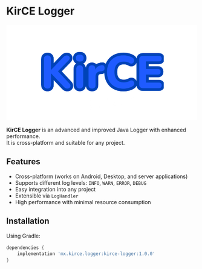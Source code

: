 # KirCE Logger

![Logo](images/logo.png)

**KirCE Logger** is an advanced and improved Java Logger with enhanced performance.  
It is cross-platform and suitable for any project.

## Features

- Cross-platform (works on Android, Desktop, and server applications)  
- Supports different log levels: `INFO`, `WARN`, `ERROR`, `DEBUG`  
- Easy integration into any project  
- Extensible via `LogHandler`  
- High performance with minimal resource consumption

## Installation

Using Gradle:

```gradle
dependencies {
    implementation 'mx.kirce.logger:kirce-logger:1.0.0'
}
